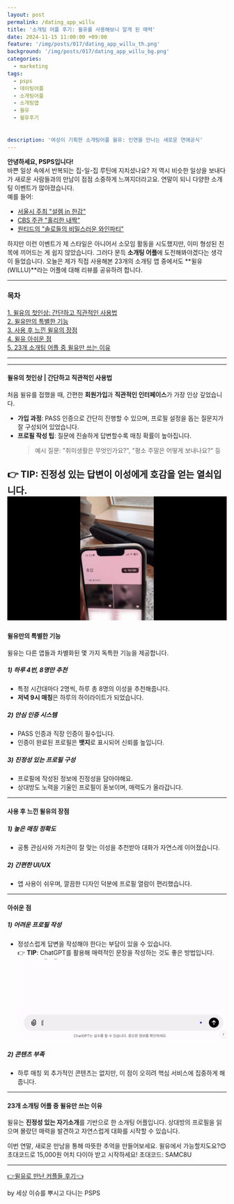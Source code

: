 ```yaml
---
layout: post
permalink: /dating_app_willu
title: '소개팅 어플 후기: 윌유를 사용해보니 알게 된 매력'
date: 2024-11-15 11:00:00 +09:00
feature: '/img/posts/017/dating_app_willu_th.png'
background: '/img/posts/017/dating_app_willu_bg.png'
categories:
  - marketing
tags:
  - psps
  - 데이팅어플
  - 소개팅어플
  - 소개팅앱
  - 윌유
  - 윌유후기


description: '여성이 기획한 소개팅어플 윌유: 인연을 만나는 새로운 연애공식'
---
```


**안녕하세요, PSPS입니다!**  
바쁜 일상 속에서 반복되는 집-일-집 루틴에 지치셨나요? 저 역시 비슷한 일상을 보내다가 새로운 사람들과의 만남이 점점 소중하게 느껴지더라고요. 연말이 되니 다양한 소개팅 이벤트가 많아졌습니다.  
예를 들어:  
- [서울시 주최 "설렘 in 한강"](https://hangang.seoul.go.kr/www/eventMng/detail.do?srchType=list&mid=538&evntSn=247)  
- [CBS 주관 "홀리한 내짝"](https://www.youtube.com/watch?v=kNMAvzb6um4&t=4s)  
- [원티드의 "솔로들의 비밀스러운 와인파티"](https://www.wanted.co.kr/events/wintermagic2024?trk=feed_main-feed-card_feed-article-content)  

하지만 이런 이벤트가 제 스타일은 아니어서 소모임 활동을 시도했지만, 이미 형성된 친목에 끼어드는 게 쉽지 않았습니다. 그러다 문득 **소개팅 어플**에 도전해봐야겠다는 생각이 들었습니다. 오늘은 제가 직접 사용해본 23개의 소개팅 앱 중에서도 **윌유(WILLU)**라는 어플에 대해 리뷰를 공유하려 합니다.

---

### 목차  
<a href = "#윌유의-첫인상-|-간단하고-직관적인-사용법">1. 윌유의 첫인상: 간단하고 직관적인 사용법</a><br>
<a href = "#윌유만의-특별한-기능">2. 윌유만의 특별한 기능</a><br>
<a href = "#사용-후-느낀-윌유의-장점">3. 사용 후 느낀 윌유의 장점</a><br>
<a href = "#아쉬운-점">4. 윌유 아쉬운 점</a><br>
<a href = "#23개-소개팅-어플-중-윌유만-쓰는-이유">5. 23개 소개팅 어플 중 윌유만 쓰는 이유</a><br>
<hr>

---

#### 윌유의 첫인상 | 간단하고 직관적인 사용법  
처음 윌유를 접했을 때, 간편한 **회원가입**과 **직관적인 인터페이스**가 가장 인상 깊었습니다.  
- **가입 과정**: PASS 인증으로 간단히 진행할 수 있으며, 프로필 설정을 돕는 질문지가 잘 구성되어 있었습니다.  
- **프로필 작성 팁**: 질문에 진솔하게 답변할수록 매칭 확률이 높아집니다.  
  > 예시 질문: "취미생활은 무엇인가요?", "평소 주말은 어떻게 보내나요?" 등  

👉 **TIP**: 진정성 있는 답변이 이성에게 호감을 얻는 열쇠입니다.
![제 프로필을 좋아해준 사람들](/img/posts/017/profile_likes.gif)
---

#### 윌유만의 특별한 기능  
윌유는 다른 앱들과 차별화된 몇 가지 독특한 기능을 제공합니다.

##### 1) 하루 4번, 8명만 추천  
- 특정 시간대마다 2명씩, 하루 총 8명의 이성을 추천해줍니다.  
- **저녁 9시 매칭**은 하루의 하이라이트가 되었습니다.

##### 2) 안심 인증 시스템  
- PASS 인증과 직장 인증이 필수입니다.  
- 인증이 완료된 프로필은 **뱃지**로 표시되어 신뢰를 높입니다.

##### 3) 진정성 있는 프로필 구성  
- 프로필에 작성된 정보에 진정성을 담아야해요.
- 상대방도 노력을 기울인 프로필이 돋보이며, 매력도가 올라갑니다.  

---

#### 사용 후 느낀 윌유의 장점  

##### 1) 높은 매칭 정확도  
- 공통 관심사와 가치관이 잘 맞는 이성을 추천받아 대화가 자연스레 이어졌습니다.

##### 2) 간편한 UI/UX  
- 앱 사용이 쉬우며, 깔끔한 디자인 덕분에 프로필 열람이 편리했습니다.

---

#### 아쉬운 점  

##### 1) 어려운 프로필 작성  
- 정성스럽게 답변을 작성해야 한다는 부담이 있을 수 있습니다.  
👉 **TIP**: ChatGPT를 활용해 매력적인 문장을 작성하는 것도 좋은 방법입니다.  
![ChatGPT 활용하기](/img/posts/017/chatgpt_willu_prompt_upgrade.gif)

##### 2) 콘텐츠 부족  
- 하루 매칭 외 추가적인 콘텐츠는 없지만, 이 점이 오히려 핵심 서비스에 집중하게 해줍니다.

---

#### 23개 소개팅 어플 중 윌유만 쓰는 이유  
윌유는 **진정성 있는 자기소개**를 기반으로 한 소개팅 어플입니다. 상대방의 프로필을 읽으며 몰랐던 매력을 발견하고 자연스럽게 대화를 시작할 수 있습니다.  

이번 연말, 새로운 만남을 통해 따뜻한 추억을 만들어보세요. 윌유에서 가능할지도요?😊
초대코드로 15,000원 어치 다이아 받고 시작하세요!
초대코드: SAMC8U

---

[👉윌유로 만난 커플들 후기👈](https://blog.naver.com/willu-official)

by 세상 이슈를 뿌시고 다니는 PSPS
